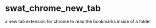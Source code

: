 swat_chrome_new_tab
===================

a new tab extension for chrome to read the bookmarks inside of a folder
